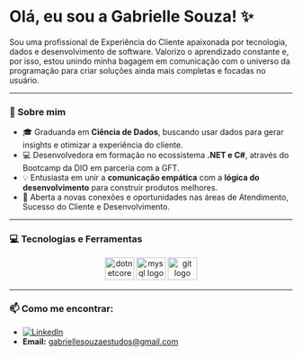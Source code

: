 # Olá, eu sou a Gabrielle Souza! ✨

Sou uma profissional de Experiência do Cliente apaixonada por tecnologia, dados e desenvolvimento de software. Valorizo o aprendizado constante e, por isso, estou unindo minha bagagem em comunicação com o universo da programação para criar soluções ainda mais completas e focadas no usuário.

---

### 💬 Sobre mim

* 🎓 Graduanda em **Ciência de Dados**, buscando usar dados para gerar insights e otimizar a experiência do cliente.
* 💻 Desenvolvedora em formação no ecossistema **.NET e C#**, através do Bootcamp da DIO em parceria com a GFT.
* 💡 Entusiasta em unir a **comunicação empática** com a **lógica do desenvolvimento** para construir produtos melhores.
* 🚀 Aberta a novas conexões e oportunidades nas áreas de Atendimento, Sucesso do Cliente e Desenvolvimento.

---

### 💻 Tecnologias e Ferramentas

<div align="center">
  <a href="https://dotnet.microsoft.com/" target="_blank"><img src="https://cdn.jsdelivr.net/gh/devicons/devicon/icons/dotnetcore/dotnetcore-original.svg" height="40" width="52" alt="dotnetcore logo"  /></a>
  <a href="https://www.mysql.com/" target="_blank"><img src="https://cdn.jsdelivr.net/gh/devicons/devicon/icons/mysql/mysql-original.svg" height="40" width="52" alt="mysql logo"  /></a>
  <a href="https://git-scm.com/" target="_blank"><img src="https://cdn.jsdelivr.net/gh/devicons/devicon/icons/git/git-original.svg" height="40" width="52" alt="git logo"  /></a>
</div>


---

### 📫 Como me encontrar:

* [![LinkedIn](https://img.shields.io/badge/LinkedIn-0077B5?style=for-the-badge&logo=linkedin&logoColor=white)](https://www.linkedin.com/in/gabrielle-souza98/)
* **Email:** gabriellesouzaestudos@gmail.com
